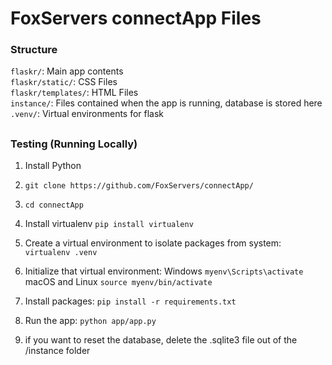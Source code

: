 # FoxServers connectApp Files

### Structure
`flaskr/`: Main app contents<br>
`flaskr/static/`: CSS Files<br>
`flaskr/templates/`: HTML Files<br>
`instance/`: Files contained when the app is running, database is stored here<br>
`.venv/`: Virtual environments for flask

## 
### Testing (Running Locally)

1) Install Python
2) `git clone https://github.com/FoxServers/connectApp/`
3) `cd connectApp`
4) Install virtualenv `pip install virtualenv`
5) Create a virtual environment to isolate packages from system: `virtualenv .venv`
6) Initialize that virtual environment:
    Windows
    `myenv\Scripts\activate`
    macOS and Linux
    `source myenv/bin/activate`
7) Install packages: `pip install -r requirements.txt`
8) Run the app: `python app/app.py`

9) if you want to reset the database, delete the .sqlite3 file out of the /instance folder
